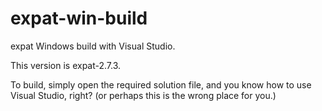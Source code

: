 # expat-win-build

expat Windows build with Visual Studio.

This version is expat-2.7.3.

To build, simply open the required solution file, and
you know how to use Visual Studio, right?
(or perhaps this is the wrong place for you.)
